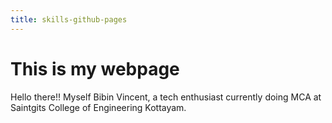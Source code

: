 ```yaml
---
title: skills-github-pages
---
```

# This is my webpage
Hello there!! Myself Bibin Vincent, a tech enthusiast currently doing MCA at Saintgits College of Engineering Kottayam.

